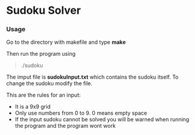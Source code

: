 
# Sudoku Solver

### Usage
Go to the directory with makefile and type __make__

Then run the program using

> ./sudoku

The imput file is __sudokuInput.txt__ which contains the sudoku itself. To change the sudoku modify the file.

This are the rules for an input:
- It is a 9x9 grid
- Only use numbers from 0 to 9. 0 means empty space
- If the input sudoku cannot be solved you will be warned when running the program and the program wont work
